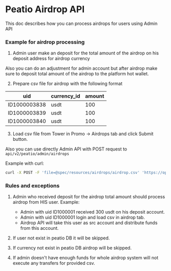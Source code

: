 # Peatio Airdrop API

This doc describes how you can process airdrops for users using Admin API

### Example for airdrop processing

1. Admin user make an deposit for the total amount of the airdrop on his deposit address for airdrop currency

Also you can do an adjustment for admin account but after airdrop make sure to deposit total amount of the airdrop to the platform hot wallet.

2. Prepare csv file for airdrop with the following format

|      uid      | currency_id | amount |
|---------------|-------------|--------|
| ID1000003838  | usdt        |  100   |
| ID1000003839  | usdt        |  100   |
| ID1000003840  | usdt        |  100   |

3. Load csv file from Tower in Promo -> Airdrops tab and click Submit button.

Also you can use directly Admin API with POST request to `api/v2/peatio/admin/airdrops`

Example with curl:

```bash
curl -X POST -F 'file=@spec/resources/airdrops/airdrop.csv' 'https://opendax.cloud/api/v2/admin/airdrops'
```

### Rules and exceptions

1. Admin who received deposit for the airdrop total amount should process airdrop from HIS user. Example:
    - Admin with uid ID1000001 received 300 usdt on his deposit account.
    - Admin with uid ID1000001 login and load csv in airdrop tab.
    - Airdrop API will take this user as src account and distribute funds from this account.

2. If user not exist in peatio DB it will be skipped.

3. If currency not exist in peatio DB airdrop will be skipped.

4. If admin doesn't have enough funds for whole airdrop system will not execute any transfers for provided csv.
